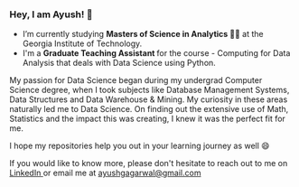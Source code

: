 ### Hey, I am Ayush! 👋

- I’m currently studying <strong> Masters of Science in Analytics </strong> 👨‍🎓 at the Georgia Institute of Technology.
- I'm a <strong> Graduate Teaching Assistant </strong> for the course - Computing for Data Analysis that deals with Data Science using Python.

My passion for Data Science began during my undergrad Computer Science degree, when I took subjects like Database Management Systems, Data Structures and Data Warehouse & Mining. My curiosity in these areas naturally led me to Data Science. On finding out the extensive use of Math, Statistics and the impact this was creating, I knew it was the perfect fit for me.

I hope my repositories help you out in your learning journey as well 😄

If you would like to know more, please don't hesitate to reach out to me on <a href="https://www.linkedin.com/in/ayushgagarwal/"> LinkedIn </a> or email me at ayushgagarwal@gmail.com

<!--
**ayushgagarwal/ayushgagarwal** is a ✨ _special_ ✨ repository because its `README.md` (this file) appears on your GitHub profile.

Here are some ideas to get you started:

- 🔭 I’m currently working on ...
- 🌱 I’m currently learning ...
- 👯 I’m looking to collaborate on ...
- 🤔 I’m looking for help with ...
- 💬 Ask me about ...
- 📫 How to reach me: ...
- 😄 Pronouns: ...
- ⚡ Fun fact: ...
-->
